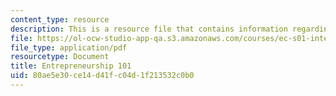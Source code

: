 ```yaml
---
content_type: resource
description: This is a resource file that contains information regarding enterpreneurship.
file: https://ol-ocw-studio-app-qa.s3.amazonaws.com/courses/ec-s01-internet-technology-in-local-and-global-communities-spring-2005-summer-2005/80ae5e30ce14d41fc04d1f213532c0b0_MITEC_S01S05_e0_entrepr.pdf
file_type: application/pdf
resourcetype: Document
title: Entrepreneurship 101
uid: 80ae5e30-ce14-d41f-c04d-1f213532c0b0
---
```

